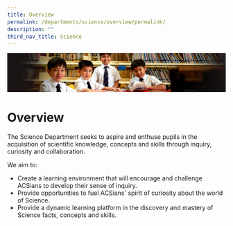 ```yaml
---
title: Overview
permalink: /departments/science/overview/permalink/
description: ""
third_nav_title: Science
---
```

![](/images/Sub-banner1.jpg)

Overview
========

The Science Department seeks to aspire and enthuse pupils in the acquisition of scientific knowledge, concepts and skills through inquiry, curiosity and collaboration.

We aim to:

*   Create a learning environment that will encourage and challenge ACSians to develop their sense of inquiry.
*   Provide opportunities to fuel ACSians' spirit of curiosity about the world of Science.
*   Provide a dynamic learning platform in the discovery and mastery of Science facts, concepts and skills.